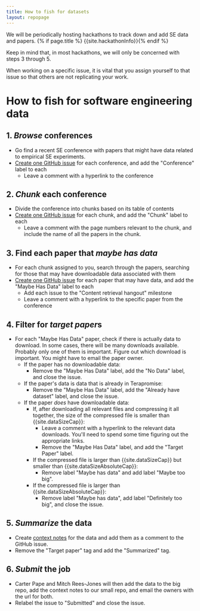 ```yaml
---
title: How to fish for datasets
layout: repopage
---
```


We will be periodically hosting hackathons to track down and add SE data and papers.
{% if page.title %} {{site.hackathonInfo}}{% endif %}

Keep in mind that, in most hackathons, we will only be concerned with steps 3 through 5.

When working on a specific issue, it is vital that you assign yourself to that issue so that others are not replicating your work.

# How to fish for software engineering data

## 1. *Browse* conferences

* Go find a recent SE conference with papers that might have data related to empirical SE experiments.
* [Create one GitHub issue](https://github.com/opensciences/opensciences.github.io/issues/new) for each conference, and add the "Conference" label to each
    * Leave a comment with a hyperlink to the conference

## 2. *Chunk* each conference

* Divide the conference into chunks based on its table of contents
* [Create one GitHub issue](https://github.com/opensciences/opensciences.github.io/issues/new) for each chunk, and add the "Chunk" label to each
    * Leave a comment with the page numbers relevant to the chunk, and include the name of all the papers in the chunk.

## 3. Find each paper that *maybe has data*

* For each chunk assigned to you, search through the papers, searching for those that may have downloadable data associated with them
* [Create one GitHub issue](https://github.com/opensciences/opensciences.github.io/issues/new) for each paper that may have data, and add the "Maybe Has Data" label to each
    * Add each issue to the "Content retrieval hangout" milestone
    * Leave a comment with a hyperlink to the specific paper from the conference

## 4. Filter for *target paper*s

* For each "Maybe Has Data" paper, check if there is actually data to download. In some cases, there will be many downloads available. Probably only one of them is important. Figure out which download is important. You might have to email the paper owner.
    * If the paper has no downloadable data:
        * Remove the "Maybe Has Data" label, add the "No Data" label, and close the issue.
    * If the paper's data is data that is already in Terapromise:
        * Remove the "Maybe Has Data" label, add the "Already have dataset" label, and close the issue.
    * If the paper _does_ have downloadable data:
        * If, after downloading all relevant files and compressing it all together, the size of the compressed file is smaller than {{site.dataSizeCap}}:
            * Leave a comment with a hyperlink to the relevant data downloads. You'll need to spend some time figuring out the appropriate links.
            * Remove the "Maybe Has Data" label, and add the "Target Paper" label.
        * If the compressed file is larger than {{site.dataSizeCap}} but smaller than {{site.dataSizeAbsoluteCap}}:
            * Remove label "Maybe has data" and add label "Maybe too big".
        * If the compressed file is larger than {{site.dataSizeAbsoluteCap}}:
            * Remove label "Maybe has data", add label "Definitely too big", and close the issue.

## 5. *Summarize* the data
* Create [context notes](/repo/contribute/contextnotes.html) for the data and add them as a comment to the GitHub issue.
* Remove the "Target paper" tag and add the "Summarized" tag.

## 6. *Submit* the job

* Carter Pape and Mitch Rees-Jones will then add the data to the big repo, add the context notes to our small repo, and email the owners with the url for both.
* Relabel the issue to "Submitted" and close the issue.